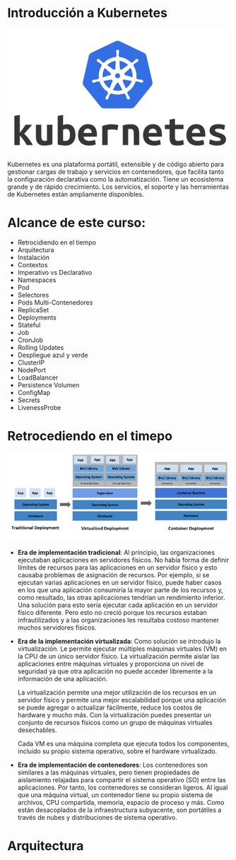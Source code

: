 # Introducción a Kubernetes

<p align=center>
<img src="img/Kubernetes-Logo.jpg" width="500" >
</p>

Kubernetes es una plataforma portátil, extensible y de código abierto para gestionar cargas de trabajo y servicios en contenedores, que facilita tanto la configuración declarativa como la automatización. Tiene un ecosistema grande y de rápido crecimiento. Los servicios, el soporte y las herramientas de Kubernetes están ampliamente disponibles.



# Alcance de este curso:

- Retrocidiendo en el tiempo
- Arquitectura
- Instalación
- Contextos
- Imperativo vs Declarativo
- Namespaces
- Pod
- Selectores
- Pods Multi-Contenedores
- ReplicaSet
- Deployments
- Stateful
- Job
- CronJob
- Rolling Updates
- Despliegue azul y verde
- ClusterIP
- NodePort
- LoadBalancer
- Persistence Volumen
- ConfigMap
- Secrets
- LivenessProbe

# Retrocediendo en el timepo

<p align=center>
<img src="img/2.png" width="600" >
</p>

 - **Era de implementación tradicional**: Al principio, las organizaciones ejecutaban aplicaciones en servidores físicos. No había forma de definir límites de recursos para las aplicaciones en un servidor físico y esto causaba problemas de asignación de recursos. Por ejemplo, si se ejecutan varias aplicaciones en un servidor físico, puede haber casos en los que una aplicación consumiría la mayor parte de los recursos y, como resultado, las otras aplicaciones tendrían un rendimiento inferior. Una solución para esto sería ejecutar cada aplicación en un servidor físico diferente. Pero esto no creció porque los recursos estaban infrautilizados y a las organizaciones les resultaba costoso mantener muchos servidores físicos.

 - **Era de la implementación virtualizada**: Como solución se introdujo la virtualización. Le permite ejecutar múltiples máquinas virtuales (VM) en la CPU de un único servidor físico. La virtualización permite aislar las aplicaciones entre máquinas virtuales y proporciona un nivel de seguridad ya que otra aplicación no puede acceder libremente a la información de una aplicación. 
 
    La virtualización permite una mejor utilización de los recursos en un servidor físico y permite una mejor escalabilidad porque una aplicación se puede agregar o actualizar fácilmente, reduce los costos de hardware y mucho más. Con la virtualización puedes presentar un conjunto de recursos físicos como un grupo de máquinas virtuales desechables.

    Cada VM es una máquina completa que ejecuta todos los componentes, incluido su propio sistema operativo, sobre el hardware virtualizado.

 -  **Era de implementación de contenedores**: Los contenedores son   similares a las máquinas virtuales, pero tienen propiedades de  aislamiento relajadas para compartir el sistema operativo (SO) entre las aplicaciones. Por tanto, los contenedores se consideran ligeros. Al igual que una máquina virtual, un contenedor tiene su propio sistema de archivos, CPU compartida, memoria, espacio de proceso y más. Como están desacoplados de la infraestructura subyacente, son portátiles a través de nubes y distribuciones de sistema operativo. 

# Arquitectura
